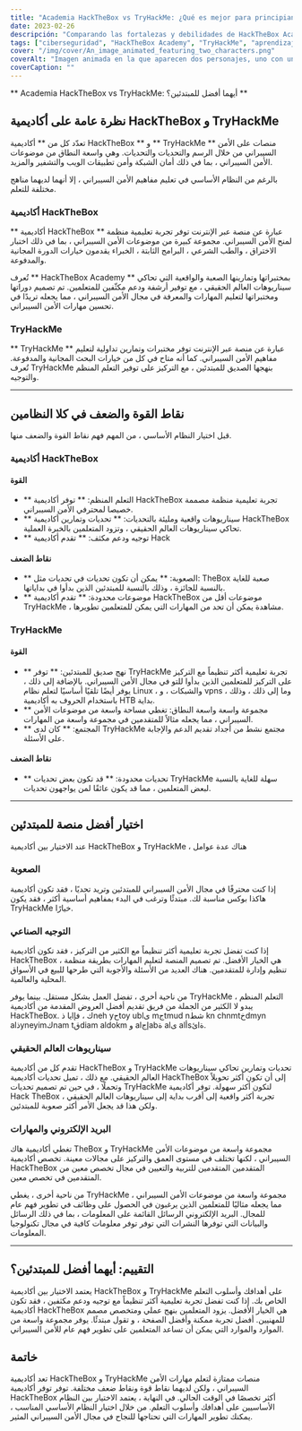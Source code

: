 ```yaml
---
title: "Academia HackTheBox vs TryHackMe: ¿Qué es mejor para principiantes?"
date: 2023-02-26
descripción: "Comparando las fortalezas y debilidades de HackTheBox Academy y TryHackMe para ayudar a los principiantes a elegir la mejor plataforma para aprender habilidades de ciberseguridad."
tags: ["ciberseguridad", "HackTheBox Academy", "TryHackMe", "aprendizaje", "principiante", "laboratorios interactivos", "desafíos", "ejercicios", "orientación", "apoyo", "escenarios del mundo real", "habilidades", "seguridad de redes", "seguridad de aplicaciones web", "criptografía", "programación", "comunidad", "aprendizaje en línea", "aprendizaje estructurado"].
cover: "/img/cover/An_image_animated_featuring_two_characters.png"
coverAlt: "Imagen animada en la que aparecen dos personajes, uno con una camiseta de la Academia HackTheBox y el otro con una camiseta de TryHackMe, cada uno con una burbuja de pensamiento sobre su cabeza que contiene un símbolo relevante para su plataforma y ambos personajes de pie sobre un balancín que está equilibrado en el centro."
coverCaption: ""
---
```



 ** Academia HackTheBox vs TryHackMe: أيهما أفضل للمبتدئين؟ **
 
 ## نظرة عامة على أكاديمية HackTheBox و TryHackMe
 
 تعدّد كل من ** أكاديمية HackTheBox ** و ** TryHackMe ** منصات على الأمن السيبراني من خلال الرسم والتحديات والتحديات. وهي واسعة النطاق من موضوعات الأمن السيبراني ، بما في ذلك أمان الشبكة وأمن تطبيقات الويب والتشفير والمزيد.
 
 بالرغم من النظام الأساسي في تعليم مفاهيم الأمن السيبراني ، إلا أنهما لديهما مناهج مختلفة للتعلم.
 
 ### أكاديمية HackTheBox
 
 ** أكاديمية HackTheBox ** عبارة عن منصة عبر الإنترنت توفر تجربة تعليمية منظمة لمنح الأمن السيبراني. مجموعة كبيرة من موضوعات الأمن السيبراني ، بما في ذلك اختبار الاختراق ، والطب الشرعي ، البرامج الثابتة ، الخبراء يقدمون خيارات الدورة المجانية والمدفوعة.
 
 تُعرف ** HackTheBox Academy ** بمختبراتها وتمارينها الصعبة والواقعية التي تحاكي سيناريوهات العالم الحقيقي ، مع توفير أرشفة ودعم مكثّفين للمتعلمين. تم تصميم دوراتها ومختبراتها لتعليم المهارات والمعرفة في مجال الأمن السيبراني ، مما يجعله تريدًا في تحسين مهارات الأمن السيبراني.
 
 ### TryHackMe
 
 ** TryHackMe ** عبارة عن منصة عبر الإنترنت توفر مختبرات وتمارين تداولية لتعليم مفاهيم الأمن السيبراني. كما أنه متاح في كل من خيارات البحث المجانية والمدفوعة. تُعرف TryHackMe بنهجها الصديق للمبتدئين ، مع التركيز على توفير التعلم المنظم والتوجيه.
 
 ______
 
 ## نقاط القوة والضعف في كلا النظامين
 
 قبل اختيار النظام الأساسي ، من المهم فهم نقاط القوة والضعف منها.
 
 ### أكاديمية HackTheBox
 
 #### القوة
 
 - ** التعلم المنظم: ** توفر أكاديمية HackTheBox تجربة تعليمية منظمة مصممة خصيصا لمحترفي الأمن السيبراني.
 - ** سيناريوهات واقعية ومليئة بالتحديات: ** تحديات وتمارين أكاديمية HackTheBox تحاكي سيناريوهات العالم الحقيقي ، وتزود المتعلمين بالخبرة العملية.
 - ** توجيه ودعم مكثف: ** تقدم أكاديمية Hack
 
 #### نقاط الضعف
 
 - ** الصعوبة: ** يمكن أن تكون تحديات في تحديات مثل: TheBox صعبة للغاية بالنسبة للجائزة ، وذلك بالنسبة للمبتدئين الذين بدأوا في بداياتها.
 - ** موضوعات محدودة: ** تقدم أكاديمية HackTheBox موضوعات أقل من TryHackMe ، مشاهدة يمكن أن تحد من المهارات التي يمكن للمتعلمين تطويرها.
 
 ### TryHackMe
 
 #### القوة
 
 - ** نهج صديق للمبتدئين: ** توفر TryHackMe تجربة تعليمية أكثر تنظيماً مع التركيز على التركيز للمتعلمين الذين بدأوا للتو في مجال الأمن السيبراني. بالإضافة إلى ذلك ، يوفر أيضًا تلقيًا أساسيًا لتعلم نظام Linux ، والشبكات ، و vpns ، وما إلى ذلك ، وذلك باستخدام الحروف به أكاديمية HTB بداية.
 - ** مجموعة واسعة واسعة النطاق: تغطي مساحة واسعة من موضوعات الأمن السيبراني ، مما يجعله مثالاً للمتقدمين في مجموعة واسعة من المهارات.
 - ** المجتمع: ** كان لدى TryHackMe مجتمع نشط من أجداد تقديم الدعم والإجابة على الأسئلة.
 
 #### نقاط الضعف
 
 - ** تحديات محدودة: ** قد تكون بعض تحديات TryHackMe سهلة للغاية بالنسبة لبعض المتعلمين ، مما قد يكون عائقًا لمن يواجهون تحديات.
 
 ______
 
 ## اختيار أفضل منصة للمبتدئين
 
 عند الاختيار بين أكاديمية HackTheBox و TryHackMe ، هناك عدة عوامل
 
 ### الصعوبة
 
 إذا كنت محترفًا في مجال الأمن السيبراني للمبتدئين وتريد تحديًا ، فقد تكون أكاديمية هاكذا بوكس مناسبة لك. مبتدئًا وترغب في البدء بمفاهيم أساسية أكثر ، فقد يكون TryHackMe خيارًا.
 
 ### التوجيه الصناعي
 
 إذا كنت تفضل تجربة تعليمية أكثر تنظيماً مع الكثير من التركيز ، فقد تكون أكاديمية HackTheBox هي الخيار الأفضل. تم تصميم المنصة لتعليم المهارات بطريقة منظمة ، تنظيم وإدارة للمتقدمين. هناك العديد من الأسئلة والأجوبة التي طرحها للبيع في الأسواق المحلية والعالمية.
 
 من ناحية أخرى ، تفضل العمل بشكل مستقل. بينما يوفر TryHackMe التعلم المنظم ، يبدو لا الكثير من الجملة من فريق تقديم أفضل العروض المقدمة من أكاديمية HackTheBox. يا ذlك ، فإneh yحtoy ublى mجtmud nشط kn chnmtخdmyn alذyneyimكnam tقdiam aldokm و alإجabة alى alأsئlة.
 
 ### سيناريوهات العالم الحقيقي
 
 تقدم كل من أكاديمية HackTheBox و TryHackMe تحديات وتمارين تحاكي سيناريوهات العالم الحقيقي. مع ذلك ، تميل تحديات أكاديمية HackTheBox إلى أن تكون أكثر تحويلاً وتحملًا ، في حين تم تصميم تحديات TryHackMe لتكون أكثر سهولة. توفر أكاديمية Hack TheBox تجربة أكثر واقعية إلى أقرب بداية إلى سيناريوهات العالم الحقيقي ، ولكن هذا قد يجعل الأمر أكثر صعوبة للمبتدئين.
 
 ### البريد الإلكتروني والمهارات
 
 تغطي أكاديمية هاك TheBox و TryHackMe مجموعة واسعة من موضوعات الأمن السيبراني ، لكنها تختلف في مستوى العمق والتركيز على مجالات معينة. تخصص أكاديمية HackTheBox المتقدمين المتقدمين للتربية والتعيين في مجال تخصص معين من المتقدمين في تخصص معين.
 
 من ناحية أخرى ، يغطي TryHackMe مجموعة واسعة من موضوعات الأمن السيبراني ، مما يجعله مثاليًا للمتعلمين الذين يرغبون في الحصول على وظائف في تطوير فهم عام للمجال. البريد الإلكتروني الرسائل القائمة على المعلومات ، بما في ذلك الرسائل والبيانات التي توفرها النشرات التي توفر توفر معلومات كافية في مجال تكنولوجيا المعلومات.
 
 ______
 
 ## التقييم: أيهما أفضل للمبتدئين؟
 
 يعتمد الاختيار بين أكاديمية HackTheBox و TryHackMe على أهدافك وأسلوب التعلم الخاص بك. إذا كنت تفضل تجربة تعليمية أكثر تنظيماً مع توجيه ودعم مكثفين ، فقد تكون أكاديمية HackTheBox هي الخيار الأفضل. يزود المتعلمين بنهج عملي ومتخصص مصمم للمهنيين. أفضل تجربة ممكنة وأفضل الصفحة ، و تقول مبتدئًا. يوفر مجموعة واسعة من الموارد والموارد التي يمكن أن تساعد المتعلمين على تطوير فهم عام للأمن السيبراني.
 
 ## خاتمة
 
 تعد أكاديمية HackTheBox و TryHackMe منصات ممتازة لتعلم مهارات الأمن السيبراني ، ولكن لديهما نقاط قوة ونقاط ضعف مختلفة. توفر توفر أكاديمية HackTheBox أكثر تخصصًا في الوقت الحالي. في النهاية ، يعتمد الاختيار بين النظام الأساسيين على أهدافك وأسلوب التعلم. من خلال اختيار النظام الأساسي المناسب ، يمكنك تطوير المهارات التي تحتاجها للنجاح في مجال الأمن السيبراني المثير.
 
